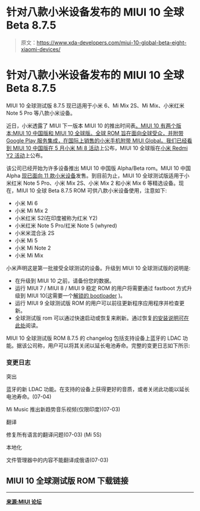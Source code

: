 # 针对八款小米设备发布的 MIUI 10 全球 Beta 8.7.5

> 原文：<https://www.xda-developers.com/miui-10-global-beta-eight-xiaomi-devices/>

# 针对八款小米设备发布的 MIUI 10 全球 Beta 8.7.5

MIUI 10 全球测试版 8.7.5 现已适用于小米 6、Mi Mix 2S、Mi Mix、小米红米 Note 5 Pro 等八款小米设备。

近日，小米透露了 MIUI 下一版本 MIUI 10 的推出时间表[。MIUI 10 有两个版本:MIUI 10 中国版和 MIUI 10 全球版。全球 ROM 旨在面向全球受众，并附带 Google Play 服务集成，在国际上销售的小米手机附带 MIUI Global。我们已经看到 MIUI 10 中国版在 5 月](https://www.xda-developers.com/xiaomi-rollout-schedule-miui-10-global-beta-rom/)[小米 Mi 8 活动](https://www.xda-developers.com/miui-10-announcement-ai-features/)上公布，MIUI 10 全球版在[小米 Redmi Y2 活动](https://www.xda-developers.com/xiaomi-redmi-y2-launched-miui-10-global-rollout/)上公布。

该公司已经开始为许多设备推出 MIUI 10 中国版 Alpha/Beta rom。MIUI 10 中国 Alpha [现已面向 11 款小米设备](https://www.xda-developers.com/miui-10-china-alpha-available-xiaomi-devices/)发售。到目前为止，MIUI 10 全球测试版适用于小米红米 Note 5 Pro、小米 Mix 2S、小米 Mix 2 和小米 Mix 6 等精选设备。现在，MIUI 10 全球 Beta 8.7.5 ROM 可供八款小米设备使用，注意如下:

*   小米 Mi 6
*   小米 Mi Mix 2
*   小米红米 S2(在印度被称为红米 Y2)
*   小米红米 Note 5 Pro/红米 Note 5 (whyred)
*   小米米混合泳 2S
*   小米 Mi 5
*   小米 Mi Note 2
*   小米 Mi Mix

小米声明这是第一批接受全球测试的设备。升级到 MIUI 10 全球测试版的说明是:

*   在升级到 MIUI 10 之前，请备份您的数据。
*   运行 MIUI 7 / MIUI 8 / MIUI 9 稳定 ROM 的用户将需要通过 fastboot 方式升级到 MIUI 10(这需要一个[解锁的 bootloader](http://en.miui.com/unlock/) )。
*   运行 MIUI 9 全球测试版 ROM 的用户可以前往更新程序应用程序并检查更新。
*   全球测试版 rom 可以通过快速启动或恢复来刷新。通过恢复[的安装说明可在此处](https://www.xda-developers.com/miui-10-china-alpha-available-xiaomi-devices/)阅读。

MIUI 10 全球测试版 ROM 8.7.5 的 changelog 包括支持设备上蓝牙的 LDAC 功能。据该公司称，用户可以将其关闭以延长电池寿命。完整的变更日志如下所示:

### 变更日志

突出

蓝牙的新 LDAC 功能。在支持的设备上获得更好的音质，或者关闭此功能以延长电池寿命。(07-04)

Mi Music 推出新趋势音乐视频(仅限印度)(07-03)

翻译

修复所有语言的翻译问题(07-03) (Mi 5S)

本地化

文件管理器中的内容不能翻译成俄语(07-03)

## MIUI 10 全球测试版 ROM 下载链接

* * *

[**来源:MIUI 论坛**](http://en.miui.com/thread-3091957-1-1.html)